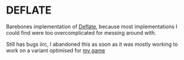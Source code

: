# DEFLATE

Barebones implementation of [Deflate](https://en.wikipedia.org/wiki/Deflate), because most implementations I could find were too overcomplicated for messing around with.

Still has bugs iirc, I abandoned this as soon as it was mostly working to work on a variant optimised for [my game](https://avethenoul.neocities.org/exbot.html)
